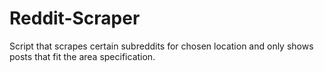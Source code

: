 # Reddit-Scraper
Script that scrapes certain subreddits for chosen location and only shows posts that fit the area specification.
